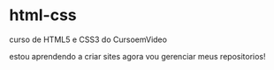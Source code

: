 # html-css
curso de HTML5 e CSS3 do CursoemVideo

estou aprendendo a criar sites  agora vou gerenciar meus repositorios!
